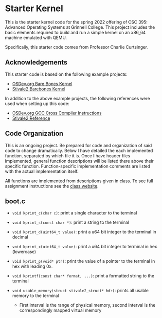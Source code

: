 # Starter Kernel
This is the starter kernel code for the spring 2022 offering of CSC 395: Advanced Operating Systems at Grinnell College. This project includes the basic elements required to build and run a simple kernel on an x86_64 machine emulated with QEMU.

Specifically, this starter code comes from Professor Charlie Curtsinger. 

## Acknowledgements
This starter code is based on the following example projects:
- [OSDev.org Bare Bones Kernel](https://wiki.osdev.org/Bare_bones)
- [Stivale2 Barebones Kernel](https://github.com/stivale/stivale2-barebones)

In addition to the above example projects, the following references were used when setting up this code:
- [OSDev.org GCC Cross Compiler Instructions](https://wiki.osdev.org/GCC_Cross-Compiler)
- [Stivale2 Reference](https://github.com/stivale/stivale/blob/master/STIVALE2.md)


## Code Organization
This is an ongoing project. Be prepared for code and organization of said code to change dramatically. Below I have detailed the each implemented function, separated by which file it is. Once I have header files implemented, general function descriptions will be listed there above their specific function. Function-specific implementation comments are listed with the actual implementation itself. 

All functions are implemented from descriptions given in class. To see full assignment instructions see the [class website](https://curtsinger.cs.grinnell.edu/teaching/2022S/CSC395/).

boot.c
-------
- `void kprint_c(char c)`: print a single character to the terminal
- `void kprint_s(const char *)`: print a string to the terminal
- `void kprint_d(uint64_t value)`: print a u64 bit integer to the terminal in decimal
- `void kprint_x(uint64_t value)`: print a u64 bit integer to terminal in hex (lowercase)
- `void kprint_p(void* ptr)`: print the value of a pointer to the terminal in hex with leading 0x. 
- `void kprintf(const char* format, ...)`: print a formatted string to the terminal

- `void usable_memory(struct stivale2_struct* hdr)`: prints all usable memory to the terminal
    - First interval is the range of physical memory, second interval is the correspondingly mapped virtual memory

